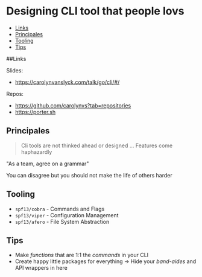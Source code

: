 # Designing CLI tool that people lovs

<!-- MarkdownTOC -->

- [Links](#links)
- [Principales](#principales)
- [Tooling](#tooling)
- [Tips](#tips)

<!-- /MarkdownTOC -->


##Links

Slides:
- https://carolynvanslyck.com/talk/go/cli/#/

Repos:
- https://github.com/carolynvs?tab=repositories
- https://porter.sh



## Principales

>
> Cli tools are not thinked ahead or designed ...
> Features come haphazardly
>


"As a team, agree on a grammar"

You can disagree but you should not make the life of others harder



## Tooling

* `spf13/cobra` - Commands and Flags
* `spf13/viper` - Configuration Management
* `spf13/afero` - File System Abstraction



## Tips

* Make *functions* that are 1:1 the *commands* in your CLI
* Create happy little packages for everything -> Hide your *band-aides* and API wrappers in here


